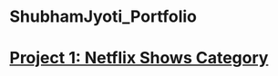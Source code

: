 # ShubhamJyoti_Portfolio

# [Project 1: Netflix Shows Category](https://github.com/Shubham1Jyoti/Netflix-Shows-Category)
